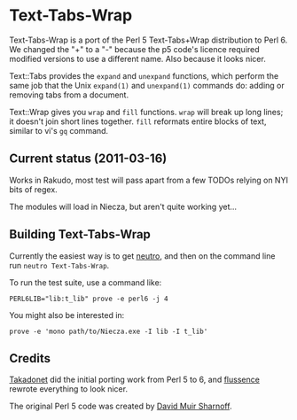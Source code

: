 Text-Tabs-Wrap
==============

Text-Tabs-Wrap is a port of the Perl 5 Text-Tabs+Wrap distribution to Perl 6. We changed the "+" to
a "-" because the p5 code's licence required modified versions to use a different name. Also because
it looks nicer.

Text::Tabs provides the `expand` and `unexpand` functions, which perform the same job that the
Unix `expand(1)` and `unexpand(1)` commands do: adding or removing tabs from a document.

Text::Wrap gives you `wrap` and `fill` functions. `wrap` will break up long lines; it doesn't join
short lines together. `fill` reformats entire blocks of text, similar to vi's `gq` command.

Current status (2011-03-16)
---------------------------

Works in Rakudo, most test will pass apart from a few TODOs relying on NYI bits of regex.

The modules will load in Niecza, but aren't quite working yet...

Building Text-Tabs-Wrap
-----------------------

Currently the easiest way is to get [neutro](https://github.com/tadzik/neutro), and then on the
command line run `neutro Text-Tabs-Wrap`.

To run the test suite, use a command like:

    PERL6LIB="lib:t_lib" prove -e perl6 -j 4

You might also be interested in:

    prove -e 'mono path/to/Niecza.exe -I lib -I t_lib'

Credits
-------

[Takadonet](https://github.com/Takadonet) did the initial porting work from Perl 5 to 6, and
[flussence](https://github.com/flussence) rewrote everything to look nicer.

The original Perl 5 code was created by [David Muir Sharnoff](http://search.cpan.org/~muir/).

